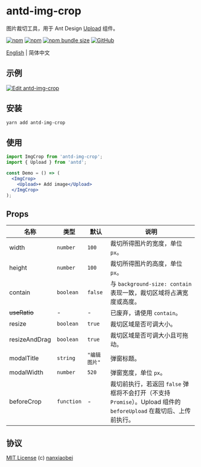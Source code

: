 # antd-img-crop

图片裁切工具，用于 Ant Design [Upload](https://ant.design/components/upload-cn/) 组件。

[![npm](https://img.shields.io/npm/v/antd-img-crop.svg?style=flat-square)](https://www.npmjs.com/package/antd-img-crop)
[![npm](https://img.shields.io/npm/dt/antd-img-crop?style=flat-square)](https://www.npmtrends.com/antd-img-crop)
[![npm bundle size](https://img.shields.io/bundlephobia/minzip/antd-img-crop?style=flat-square)](https://bundlephobia.com/result?p=antd-img-crop)
[![GitHub](https://img.shields.io/github/license/nanxiaobei/antd-img-crop?style=flat-square)](https://github.com/nanxiaobei/antd-img-crop/blob/master/LICENSE)

[English](./README.md) | 简体中文

## 示例

[![Edit antd-img-crop](https://codesandbox.io/static/img/play-codesandbox.svg)](https://codesandbox.io/s/antd-img-crop-4qoom5p9x4?fontsize=14)

## 安装

```sh
yarn add antd-img-crop
```

## 使用

```jsx harmony
import ImgCrop from 'antd-img-crop';
import { Upload } from 'antd';

const Demo = () => (
  <ImgCrop>
    <Upload>+ Add image</Upload>
  </ImgCrop>
);
```

## Props

| 名称          | 类型       | 默认         | 说明                                                                                                               |
| ------------- | ---------- | ------------ | ------------------------------------------------------------------------------------------------------------------ |
| width         | `number`   | `100`        | 裁切所得图片的宽度，单位 `px`。                                                                                    |
| height        | `number`   | `100`        | 裁切所得图片的高度，单位 `px`。                                                                                    |
| contain       | `boolean`  | `false`      | 与 `background-size: contain` 表现一致，裁切区域将占满宽度或高度。                                                 |
| ~~useRatio~~  | -          | -            | 已废弃，请使用 `contain`。                                                                                         |
| resize        | `boolean`  | `true`       | 裁切区域是否可调大小。                                                                                             |
| resizeAndDrag | `boolean`  | `true`       | 裁切区域是否可调大小且可拖动。                                                                                     |
| modalTitle    | `string`   | `"编辑图片"` | 弹窗标题。                                                                                                         |
| modalWidth    | `number`   | `520`        | 弹窗宽度，单位 `px`。                                                                                              |
| beforeCrop    | `function` | -            | 裁切前执行，若返回 `false` 弹框将不会打开（不支持 `Promise`）。Upload 组件的 `beforeUpload` 在裁切后、上传前执行。 |

## 协议

[MIT License](https://github.com/nanxiaobei/antd-img-crop/blob/master/LICENSE) (c) [nanxiaobei](https://mrlee.me/)
